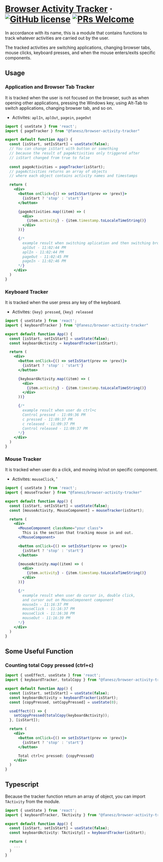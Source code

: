 # [Browser Activity Tracker](https://www.npmjs.com/package/@fanesz/browser-activity-tracker) &middot; [![GitHub license](https://img.shields.io/badge/license-MIT-blue.svg)](https://github.com/fanesz/browser-activity-tracker/blob/main/LICENSE) [![PRs Welcome](https://img.shields.io/badge/PRs-welcome-brightgreen.svg)](https://github.com/fanesz/browser-activity-tracker)

In accordance with its name, this is a module that contains functions to track whatever activities are carried out by the user.

The tracked activities are switching applications, changing browser tabs, mouse clicks, keyboard presses, and when the mouse enters/exits specific components.

## Usage
### Application and Browser Tab Tracker
It is tracked when the user is not focused on the browser, such as when opening other applications, pressing the Windows key, using Alt-Tab to switch applications, changing browser tab, and so on.
- Activites: `aplIn`, `aplOut`, `pagein`, `pageOut`
```jsx
import { useState } from 'react';
import { pageTracker } from "@fanesz/browser-activity-tracker"

export default function App() {
  const [isStart, setIsStart] = useState(false);
  // You can change isStart with button or something
  // because the result of pageActivities only triggered after
  // isStart changed from true to false
  
  const pageActivities = pageTracker(isStart);
  // pageActivities returns an array of objects
  // where each object contains activity names and timestamps

  return (
    <div>
      <button onClick={() => setIsStart(prev => !prev)}>
        {isStart ? 'stop' : 'start'}
      </button>

      {pageActivities.map((item) => (
        <div>
          {item.activity} - {item.timestamp.toLocaleTimeString()}
        </div>
      ))}

      {/*
        example result when switching aplication and then switching browser tab
        aplOut - 11:02:44 PM
        aplIn - 11:02:44 PM
        pageOut - 11:02:45 PM
        pageIn - 11:02:46 PM
      */}
    </div>
  )
}
```

### Keyboard Tracker
It is tracked when the user press any key of the keyboard.
- Activites: `{key} pressed`, `{key} released`
```jsx
import { useState } from 'react';
import { keyboardTracker } from "@fanesz/browser-activity-tracker"

export default function App() {
  const [isStart, setIsStart] = useState(false);
  const keyboardActivity = keyboardTracker(isStart);

  return (
    <div>
      <button onClick={() => setIsStart(prev => !prev)}>
        {isStart ? 'stop' : 'start'}
      </button>

      {keyboardActivity.map((item) => (
        <div>
          {item.activity} - {item.timestamp.toLocaleTimeString()}
        </div>
      ))}

      {/*
        example result when user do ctrl+c
        Control pressed - 11:09:36 PM
        c pressed - 11:09:37 PM
        c released - 11:09:37 PM
        Control released - 11:09:37 PM
      */}
    </div>
  )
}
```

### Mouse Tracker
It is tracked when user do a click, and moving in/out on specific component.
- Activites: `mouseClick`, '
```jsx
import { useState } from 'react';
import { mouseTracker } from "@fanesz/browser-activity-tracker"

export default function App() {
  const [isStart, setIsStart] = useState(false);
  const [mouseActivity, MouseComponent] = mouseTracker(isStart);

  return (
    <div>
      <MouseComponent className="your class">
        This is the section that tracking mouse in and out.
      </MouseComponent>

      <button onClick={() => setIsStart(prev => !prev)}>
        {isStart ? 'stop' : 'start'}
      </button>

      {mouseActivity.map((item) => (
        <div>
          {item.activity} - {item.timestamp.toLocaleTimeString()}
        </div>
      ))}

      {/* 
        example result when user do cursor in, double click, 
        and cursor out on MouseComponent component
        mouseIn - 11:16:37 PM
        mouseClick - 11:16:37 PM
        mouseClick - 11:16:38 PM
        mouseOut - 11:16:39 PM 
      */}
    </div>
  )
}
```

## Some Useful Function
### Counting total Copy pressed (ctrl+c)
```jsx
import { useEffect, useState } from 'react';
import { keyboardTracker, totalCopy } from "@fanesz/browser-activity-tracker"

export default function App() {
  const [isStart, setIsStart] = useState(false);
  const keyboardActivity = keyboardTracker(isStart);
  const [copyPressed, setCopyPressed] = useState(0);

  useEffect(() => {
    setCopyPressed(totalCopy(keyboardActivity));
  }, [isStart]);

  return (
    <div>
      <button onClick={() => setIsStart(prev => !prev)}>
        {isStart ? 'stop' : 'start'}
      </button>

      Total ctrl+c pressed: {copyPressed}
    </div>
  )
}
```

## Typescript
Because the tracker function return an array of object, you can import `TActivity` from the module.
```jsx
import { useState } from 'react';
import { keyboardTracker, TActivity } from "@fanesz/browser-activity-tracker"

export default function App() {
  const [isStart, setIsStart] = useState(false);
  const keyboardActivity: TActivity[] = keyboardTracker(isStart);

  return (
    ...
  )
}
```